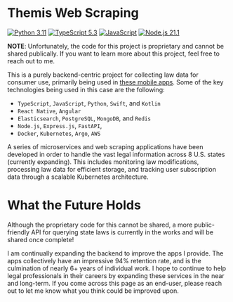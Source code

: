 # Themis Web Scraping

[![Python 3.11](https://img.shields.io/badge/Python-3.11-green.svg)](https://www.python.org/)
[![TypeScript 5.3](https://img.shields.io/badge/TypeScript-4.5-blue.svg)](https://www.typescriptlang.org/)
[![JavaScript](https://img.shields.io/badge/JavaScript-ES6-yellow.svg)](https://developer.mozilla.org/en-US/docs/Web/JavaScript)
[![Node.js 21.1](https://img.shields.io/badge/Node.js-16.x-green.svg)](https://nodejs.org/)

**NOTE**: Unfortunately, the code for this project is proprietary and cannot be shared publically. If you want to learn more about this project, feel free to reach out to me. 

This is a purely backend-centric project for collecting law data for consumer use, primarily being used in [these mobile apps](https://apps.apple.com/us/app/colorado-law-codes/id1622729259). Some of the key technologies being used in this case are the following:
* `TypeScript`, `JavaScript`, `Python`, `Swift`, and `Kotlin`
* `React Native`, `Angular`
* `Elasticsearch`, `PostgreSQL`, `MongoDB`, and `Redis`
* `Node.js`, `Express.js`, `FastAPI`,
* `Docker`, `Kubernetes`, `Argo`, `AWS`

A series of microservices and web scraping applications have been developed in order to handle the vast legal information across 8 U.S. states (currently expanding). This includes monitoring law modifications, processing law data for efficient storage, and tracking user subscription data through a scalable Kubernetes architecture.

# What the Future Holds
Although the proprietary code for this cannot be shared, a more public-friendly API for querying state laws is currently in the works and will be shared once complete!

I am continually expanding the backend to improve the apps I provide. The apps collectively have an impressive 94% retention rate, and is the culmination of nearly 6+ years of individual work. I hope to continue to help legal professionals in their careers by expanding these services in the near and long-term. If you come across this page as an end-user, please reach out to let me know what you think could be improved upon.
